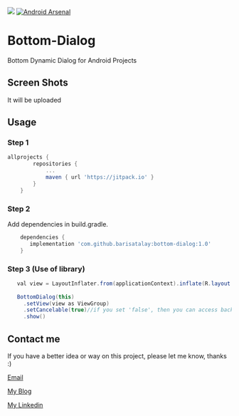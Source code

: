 [![](https://jitpack.io/v/barisatalay/bottom-dialog.svg)](https://jitpack.io/#barisatalay/bottom-dialog)
[![Android Arsenal]( https://img.shields.io/badge/Android%20Arsenal-Bottom%20Dynamic%20Dialog-green.svg?style=flat )]( https://android-arsenal.com/details/1/7784 )

# Bottom-Dialog
Bottom Dynamic Dialog for Android Projects

## Screen Shots
It will be uploaded

## Usage

### Step 1
```groovy
allprojects {
		repositories {
			...
			maven { url 'https://jitpack.io' }
		}
	}
```

### Step 2

Add dependencies in build.gradle.
```groovy
    dependencies {
       implementation 'com.github.barisatalay:bottom-dialog:1.0'
    }
```

### Step 3 (Use of library)

```java
   val view = LayoutInflater.from(applicationContext).inflate(R.layout.item_test, null)
   
   BottomDialog(this)
     .setView(view as ViewGroup)
     .setCancelable(true)//if you set 'false', then you can access background views. Try it :)
     .show()
``` 


## Contact me
 If you have a better idea or way on this project, please let me know, thanks :)

[Email](mailto:b.atalay07@hotmail.com)

[My Blog](http://brsatalay.blogspot.com.tr)

[My Linkedin](http://linkedin.com/in/barisatalay07/)

